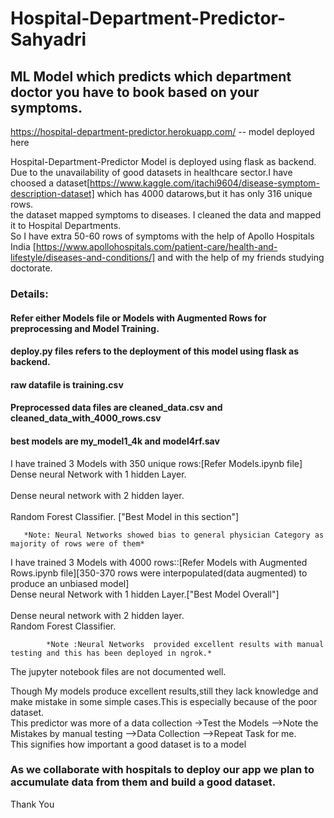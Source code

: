 # Hospital-Department-Predictor-Sahyadri
## ML Model which predicts which department doctor you have to book based on your symptoms.
  

https://hospital-department-predictor.herokuapp.com/ -- model deployed here

 
Hospital-Department-Predictor Model is deployed using flask as backend.
Due to the unavailability of good datasets in healthcare sector.I have choosed a dataset[https://www.kaggle.com/itachi9604/disease-symptom-description-dataset] which has  4000 datarows,but it has only 316 unique rows.<br />
the dataset mapped symptoms to diseases. I cleaned the data and mapped it to Hospital Departments.<br />
So I have extra 50-60 rows of symptoms with the help of Apollo Hospitals India [https://www.apollohospitals.com/patient-care/health-and-lifestyle/diseases-and-conditions/] and with the help of my friends studying doctorate.

### Details:

#### Refer either  Models file or Models with Augmented Rows for preprocessing and Model Training.
####  deploy.py files refers to the deployment of this model using flask as backend.
####  raw datafile is training.csv
#### Preprocessed data files are cleaned_data.csv and cleaned_data_with_4000_rows.csv
#### best models are my_model1_4k and model4rf.sav

I have trained 3 Models with 350 unique rows:[Refer Models.ipynb file]<br />
               Dense neural Network with 1 hidden Layer.<br />              
               Dense neural network with 2 hidden layer.<br />              
               Random Forest Classifier. ["Best Model in this section"] <br />
               
       *Note: Neural Networks showed bias to general physician Category as majority of rows were of them*
       
I have trained 3 Models with 4000  rows::[Refer Models with Augmented Rows.ipynb file][350-370 rows were interpopulated(data augmented) to produce an unbiased model]<br />
               Dense neural Network with 1 hidden Layer.["Best Model Overall"]<br />               
               Dense neural network with 2 hidden layer.<br />
               Random Forest Classifier.<br />
               
            *Note :Neural Networks  provided excellent results with manual testing and this has been deployed in ngrok.*
The jupyter notebook  files are not documented well.<br />

Though My models produce excellent results,still they lack knowledge and make mistake in some simple cases.This is especially because of the poor dataset.<br />
This predictor was more of a data collection ->Test the Models -->Note the Mistakes by manual testing -->Data Collection -->Repeat Task for me.<br />
This signifies how important a good dataset is to a model<br />
### As we collaborate with hospitals to deploy our app we plan to accumulate data from them and build a good dataset.



Thank You
